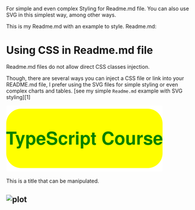 For simple and even complex Styling for Readme.md file. You can also use SVG in this simplest way, among other ways.

This is my Readme.md with an example to style. Readme.md:

# Using CSS in Readme.md file

Readme.md files do not allow direct CSS classes injection.

Though, there are several ways you can inject a CSS file or link into your README.md file, I prefer using the SVG files for simple styling or even complex charts and tables. [see my simple `Readme.md` example with SVG styling][1]

![plot](./title.svg)

This is a title that can be manipulated.

## ![plot](./subTitle.svg)
